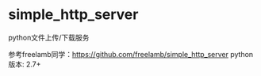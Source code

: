 # simple_http_server
python文件上传/下载服务

参考freelamb同学：https://github.com/freelamb/simple_http_server
python版本: 2.7+
